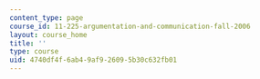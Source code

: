 ```yaml
---
content_type: page
course_id: 11-225-argumentation-and-communication-fall-2006
layout: course_home
title: ''
type: course
uid: 4740df4f-6ab4-9af9-2609-5b30c632fb01
---
```

